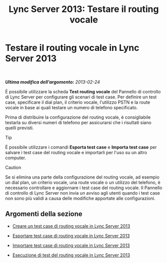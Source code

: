 ﻿---
title: 'Lync Server 2013: Testare il routing vocale'
TOCTitle: Testare il routing vocale
ms:assetid: d3aae909-fef6-440f-b144-0b62dc82bf5d
ms:mtpsurl: https://technet.microsoft.com/it-it/library/Gg398915(v=OCS.15)
ms:contentKeyID: 49302086
ms.date: 08/24/2015
mtps_version: v=OCS.15
ms.translationtype: HT
---

# Testare il routing vocale in Lync Server 2013

 

_**Ultima modifica dell'argomento:** 2013-02-24_

È possibile utilizzare la scheda **Test routing vocale** del Pannello di controllo di Lync Server per configurare gli scenari di test case. Per definire un test case, specificare il dial plan, il criterio vocale, l'utilizzo PSTN e la route vocale in base ai quali testare un numero di telefono specificato.

Prima di distribuire la configurazione del routing vocale, è consigliabile testarla su diversi numeri di telefono per assicurarsi che i risultati siano quelli previsti.

> [!tip]  
> È possibile utilizzare i comandi <strong>Esporta test case</strong> e <strong>Importa test case</strong> per salvare i test case del routing vocale e importarli per l'uso su un altro computer.

> [!Caution]  
> Se si elimina una parte della configurazione del routing vocale, ad esempio un dial plan, un criterio vocale, una route vocale o un utilizzo del telefono, è necessario controllare e aggiornare i test case del routing vocale. Il Pannello di controllo di Lync Server non invia un avviso agli utenti quando i test case non sono più validi a causa delle modifiche apportate alle configurazioni.

## Argomenti della sezione

  - [Creare un test case di routing vocale in Lync Server 2013](lync-server-2013-create-a-voice-routing-test-case.md)

  - [Esportare test case di routing vocale in Lync Server 2013](lync-server-2013-export-voice-routing-test-cases.md)

  - [Importare test case di routing vocale in Lync Server 2013](lync-server-2013-import-voice-routing-test-cases.md)

  - [Esecuzione di test del routing vocale in Lync Server 2013](lync-server-2013-running-voice-routing-tests.md)

